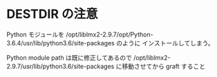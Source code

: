 # DESTDIR の注意

Python モジュールを /opt/liblmx2-2.9.7/opt/Python-3.6.4/usr/lib/python3.6/site-packages のように
インストールしてしまう。

Python module path は既に修正してあるので /opt/liblmx2-2.9.7/usr/lib/python3.6/site-packages  に移動させてから graft すること

<!-- vim: set tw=90 filetype=markdown : -->
